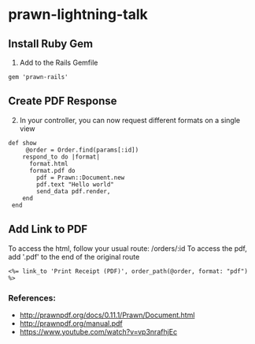 # prawn-lightning-talk

## Install Ruby Gem
1. Add to the Rails Gemfile
```
gem 'prawn-rails'
```

## Create PDF Response

2. In your controller, you can now request different formats on a single view
```
def show
     @order = Order.find(params[:id])
 	respond_to do |format|
 	  format.html
 	  format.pdf do
 	    pdf = Prawn::Document.new
 	    pdf.text "Hello world"
 	    send_data pdf.render, 
 	end
 end
```
## Add Link to PDF
To access the html, follow your usual route: /orders/:id
To access the pdf, add '.pdf' to the end of the original route
```
<%= link_to 'Print Receipt (PDF)', order_path(@order, format: "pdf") %>
```

### References:
* http://prawnpdf.org/docs/0.11.1/Prawn/Document.html
* http://prawnpdf.org/manual.pdf
* https://www.youtube.com/watch?v=vp3nrafhjEc

